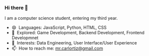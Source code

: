 ### Hi there 👋

I am a computer science student, entering my third year.

- 😄 ‎ Languages: JavaScript, Python, HTML, CSS
- 🔭 ‎ Explored: Game Development, Backend Development, Frontend Developmnet
- 🔎 ‎ Interests: Data Engineering, User Interface/User Experience
- 📫 ‎ How to reach me: mr.carlortiz@gmail.com
